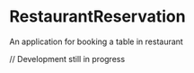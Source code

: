 # RestaurantReservation
An application for booking a table in restaurant

// Development still in progress
